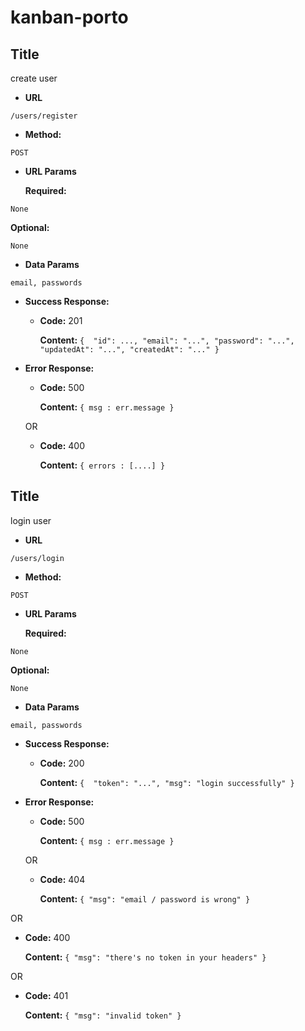 # kanban-porto


**Title**
----
  create user

* **URL**

`/users/register` 

* **Method:**

`POST` 
  

*  **URL Params**

   **Required:**
 
`None` 

   **Optional:**
 
`None` 

* **Data Params**

`email, passwords` 

* **Success Response:**

  + **Code:** 201 <br />

    **Content:** `{ 
      "id": ...,
       "email": "...",
      "password": "...",
       "updatedAt": "...",
       "createdAt": "..."
     }`

 

* **Error Response:**

  + **Code:** 500 <br />

    **Content:** `{ msg : err.message }` 

  OR

  + **Code:** 400 <br />

    **Content:** `{ errors : [....] }` 

**Title**
----
  login user

* **URL**

`/users/login` 

* **Method:**

`POST` 
  

*  **URL Params**

   **Required:**
 
`None` 

   **Optional:**
 
`None` 

* **Data Params**

`email, passwords` 

* **Success Response:**

  + **Code:** 200 <br />

    **Content:** `{ 
      "token": "...",
    "msg": "login successfully"
     }`

 

* **Error Response:**

  + **Code:** 500 <br />

    **Content:** `{ msg : err.message }` 

  OR

  + **Code:** 404 <br />

    **Content:** `{ "msg": "email / password is wrong" }` 

 OR

  + **Code:** 400 <br />

    **Content:** `{ "msg": "there's no token in your headers" }` 

OR

+ **Code:** 401 <br />

    **Content:** `{ "msg": "invalid token" }` 
